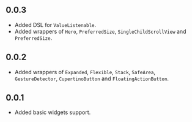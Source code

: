 ## 0.0.3

* Added DSL for `ValueListenable`.
* Added wrappers of `Hero`, `PreferredSize`, `SingleChildScrollView` and `PreferredSize`.

## 0.0.2

* Added wrappers of `Expanded`, `Flexible`, `Stack`, `SafeArea`, `GestureDetector`, `CupertinoButton` and `FloatingActionButton`.

## 0.0.1

* Added basic widgets support.
